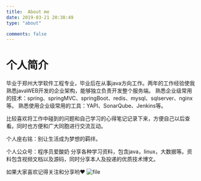 ```yaml
---
title:  About me
date: 2019-03-21 20:38:49
type: "about"

comments: false
---
```


# 个人简介
毕业于郑州大学软件工程专业，毕业后在从事java方向工作。两年的工作经验使我熟悉javaWEB开发的企业架构，能够独立负责开发整个服务端。
熟悉企业级常用的技术：spring、springMVC、springBoot、redis、mysql、sqlserver、nginx等。
熟悉使用企业级常用的工具：YAPI、SonarQube、Jenkins等。

比较喜欢将工作中碰到的问题和自己学习的心得笔记记录下来，方便自己以后查看。同时也方便和广大同胞进行交流互动。

个人座右铭：别让生活成为梦想的羁绊。

个人公众号：程序员爱酸奶
分享各种学习资料，包含java，linux，大数据等。资料包含视频文档以及源码，同时分享本人及投递的优质技术博文。

如果大家喜欢记得关注和分享哟❤
![file](https://img-blog.csdnimg.cn/2019092616120288.jpeg)